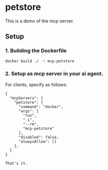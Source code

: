 # petstore

This is a demo of the mcp server.

## Setup

### 1. Building the Dockerfile

```sh
docker build ./ -t mcp-petstore
```

### 2. Setup as mcp server in your ai agent.

For clients, specify as follows:

```
{
  "mcpServers": {
    "petstore": {
      "command": "docker",
      "args": [
        "run",
        "-i",
        "--rm",
        "mcp-petstore"
      ],
      "disabled": false,
      "alwaysAllow": []
    },
  }
}

That's it.
```
